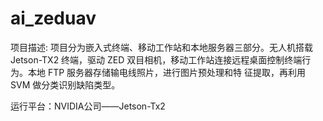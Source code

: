 # ai_zeduav


项目描述: 项目分为嵌入式终端、移动工作站和本地服务器三部分。无人机搭载 Jetson-TX2 终端，驱动 ZED
双目相机，移动工作站连接远程桌面控制终端行为。本地 FTP 服务器存储输电线照片，进行图片预处理和特
征提取，再利用 SVM 做分类识别缺陷类型。

运行平台：NVIDIA公司——Jetson-Tx2
